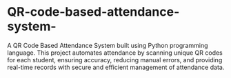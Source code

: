 # QR-code-based-attendance-system-
A QR Code Based Attendance System built using Python programming language. This project automates attendance by scanning unique QR codes for each student, ensuring accuracy, reducing manual errors, and providing real-time records with secure and efficient management of attendance data.
